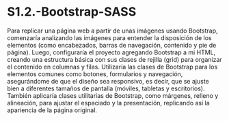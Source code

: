 # S1.2.-Bootstrap-SASS

Para replicar una página web a partir de unas imágenes usando Bootstrap, comenzaría analizando las imágenes para entender la disposición de los elementos (como encabezados, barras de navegación, contenido y pie de página). Luego, configuraría el proyecto agregando Bootstrap a mi HTML, creando una estructura básica con sus clases de rejilla (grid) para organizar el contenido en columnas y filas. Utilizaría las clases de Bootstrap para los elementos comunes como botones, formularios y navegación, asegurándome de que el diseño sea responsivo, es decir, que se ajuste bien a diferentes tamaños de pantalla (móviles, tabletas y escritorios). También aplicaría clases utilitarias de Bootstrap, como márgenes, relleno y alineación, para ajustar el espaciado y la presentación, replicando así la apariencia de la página original.

